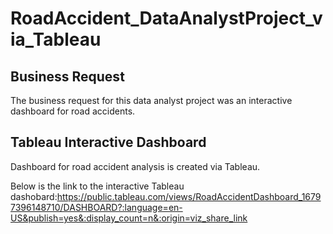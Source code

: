 # RoadAccident_DataAnalystProject_via_Tableau
## Business Request
The business request for this data analyst project was an interactive dashboard for road accidents.

## Tableau Interactive Dashboard
Dashboard for road accident analysis is created via Tableau.

Below is the link to the interactive Tableau dashobard:https://public.tableau.com/views/RoadAccidentDashboard_16797396148710/DASHBOARD?:language=en-US&publish=yes&:display_count=n&:origin=viz_share_link
